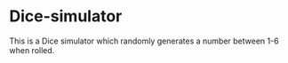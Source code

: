 # Dice-simulator
This is a Dice simulator which randomly generates a number between 1-6 when rolled.
